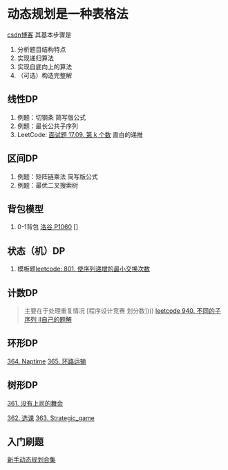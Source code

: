 # 动态规划是一种表格法
[csdn博客](https://editor.csdn.net/md/?articleId=127000211)
其基本步骤是
1. 分析题目结构特点
2. 实现递归算法
3. 实现自底向上的算法
4. （可选）构造完整解
## 线性DP
1. 例题：切钢条       简写版公式
2. 例题：最长公共子序列
1. LeetCode: [面试题 17.09. 第 k 个数](https://leetcode.cn/problems/get-kth-magic-number-lcci/)  直白的递推


## 区间DP
1. 例题：矩阵链乘法     简写版公式
2. 例题：最优二叉搜索树

## 背包模型
1. 0-1背包
[洛谷 P1060]()
[]

## 状态（机）DP
1. 模板题[leetcode: 801. 使序列递增的最小交换次数](https://leetcode.cn/problems/minimum-swaps-to-make-sequences-increasing/)


## 计数DP
> 主要在于处理重复情况
[程序设计竞赛 划分数])()
[leetcode 940. 不同的子序列 II](https://leetcode.cn/problems/distinct-subsequences-ii/)[自己的题解]()

## 环形DP
[364. Naptime](https://oj.haizeix.com/problem/364)
[365. 环路运输](https://oj.haizeix.com/problem/365)

## 树形DP
[361. 没有上司的舞会](https://oj.haizeix.com/problem/361)

[362. 选课](https://oj.haizeix.com/problem/362)
[363. Strategic_game](https://oj.haizeix.com/problem/363)

## 入门刷题
[新手动态规划合集](https://www.luogu.com.cn/training/1060#problems)

